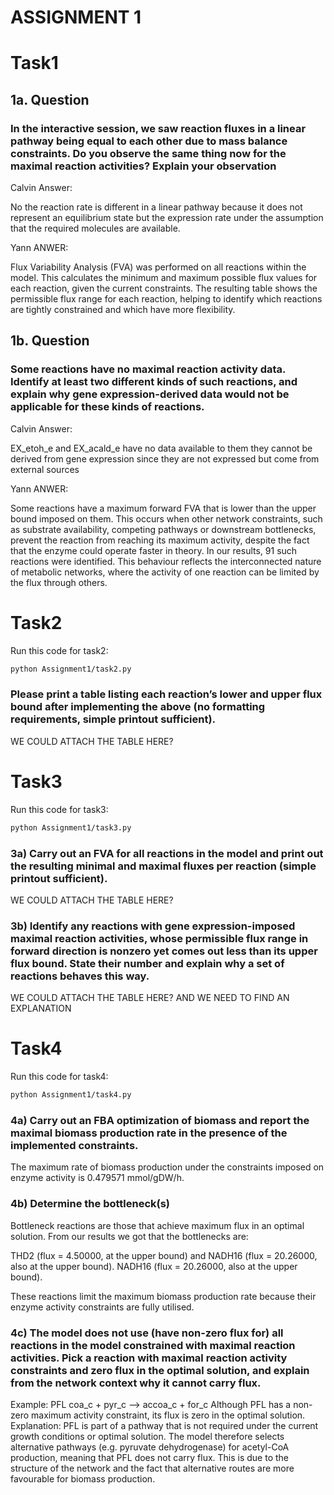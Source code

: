 # ASSIGNMENT 1
# Task1

## 1a. Question
### In the interactive session, we saw reaction fluxes in a linear pathway being equal to each other due to mass balance constraints. Do you observe the same thing now for the maximal reaction activities? Explain your observation


Calvin Answer: 

No the reaction rate is different in a linear pathway because it does not represent an equilibrium state but the expression rate under the assumption that the required molecules are available.

Yann ANWER:

Flux Variability Analysis (FVA) was performed on all reactions within the model. This calculates the minimum and maximum possible flux values for each reaction, given the current constraints. The resulting table shows the permissible flux range for each reaction, helping to identify which reactions are tightly constrained and which have more flexibility.

## 1b. Question

### Some reactions have no maximal reaction activity data. Identify at least two different kinds of such reactions, and explain why gene expression-derived data would not be applicable for these kinds of reactions.

Calvin Answer: 

EX_etoh_e and EX_acald_e have no data available to them they cannot be derived from gene expression since they are not expressed but come from external sources

Yann ANWER: 

Some reactions have a maximum forward FVA that is lower than the upper bound imposed on them. This occurs when other network constraints, such as substrate availability, competing pathways or downstream bottlenecks, prevent the reaction from reaching its maximum activity, despite the fact that the enzyme could operate faster in theory. In our results, 91 such reactions were identified. This behaviour reflects the interconnected nature of metabolic networks, where the activity of one reaction can be limited by the flux through others.



# Task2

Run this code for task2:
```bash
python Assignment1/task2.py
```

### Please print a table listing each reaction’s lower and upper flux bound after implementing the above (no formatting requirements, simple printout sufficient).

WE COULD ATTACH THE TABLE HERE?

# Task3

Run this code for task3:
```bash
python Assignment1/task3.py
```

### 3a) Carry out an FVA for all reactions in the model and print out the resulting minimal and maximal fluxes per reaction (simple printout sufficient).

WE COULD ATTACH THE TABLE HERE?

### 3b) Identify any reactions with gene expression-imposed maximal reaction activities, whose permissible flux range in forward direction is nonzero yet comes out less than its upper flux bound. State their number and explain why a set of reactions behaves this way.

WE COULD ATTACH THE TABLE HERE?
AND WE NEED TO FIND AN EXPLANATION


# Task4

Run this code for task4:
```bash
python Assignment1/task4.py
```

### 4a) Carry out an FBA optimization of biomass and report the maximal biomass production rate in the presence of the implemented constraints.

The maximum rate of biomass production under the constraints imposed on enzyme activity is 0.479571 mmol/gDW/h.

### 4b) Determine the bottleneck(s)

Bottleneck reactions are those that achieve maximum flux in an optimal solution.
From our results we got that the bottlenecks are:

THD2 (flux = 4.50000, at the upper bound) and NADH16 (flux = 20.26000, also at the upper bound).
NADH16 (flux = 20.26000, also at the upper bound).

These reactions limit the maximum biomass production rate because their enzyme activity constraints are fully utilised.

### 4c) The model does not use (have non-zero flux for) all reactions in the model constrained with maximal reaction activities. Pick a reaction with maximal reaction activity constraints and zero flux in the optimal solution, and explain from the network context why it cannot carry flux.


Example:
PFL coa_c + pyr_c --> accoa_c + for_c 
Although PFL has a non-zero maximum activity constraint, its flux is zero in the optimal solution.
Explanation:
PFL is part of a pathway that is not required under the current growth conditions or optimal solution. The model therefore selects alternative pathways (e.g. pyruvate dehydrogenase) for acetyl-CoA production, meaning that PFL does not carry flux. This is due to the structure of the network and the fact that alternative routes are more favourable for biomass production.